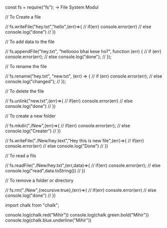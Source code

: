 const fs = require("fs");  -> File System Modul

// To Create a file

// fs.writeFile("hey.txt","hello",(err)=>{
//     if(err) console.error(err)
//     else console.log("done")
// })

// To add data to the file

// fs.appendFile("hey.txt", "helloooo bhai kese ho?", function (err) {
//   if (err) console.error(err);
//   else console.log("done");
// });

// To rename the file

// fs.rename("hey.txt", "new.txt", (err) => {
//   if (err) console.error(err);
//   else console.log("changed");
// });

// To delete the file

// fs.unlink("new.txt",(err)=>{
//     if(err) console.error(err)
//     else console.log("done")
// })

// To create a new folder

// fs.mkdir("./New",(err)=>{
//     if(err) console.error(err);
//     else console.log("Creater")
// })

// fs.writeFile("./New/hey.text","Hey this is new file",(err)=>{
//     if(err) console.error(err)
//     else console.log("Done")
// })

// To read a fils

// fs.readFile("./New/hey.txt",(err,data)=>{
//         if(err) console.error(err);
//         else console.log("read",data.toString())
//     })

// To remove a folder or directory

// fs.rm("./New",{recursive:true},(err)=>{
//     if(err) console.error(err)
//     else console.log("done")
// })

import chalk from "chalk";

console.log(chalk.red("Mihir"))
console.log(chalk.green.bold("Mihir"))
console.log(chalk.blue.underline("Mihir"))